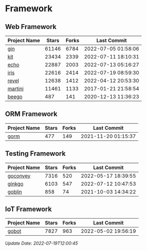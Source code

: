 # Framework

## Web Framework
| Project Name | Stars | Forks | Last Commit |
| ------------ | ----- | ----- | ----------- |
| [gin](https://github.com/gin-gonic/gin) | 61146 | 6784 | 2022-07-05 01:58:06 |
| [kit](https://github.com/go-kit/kit) | 23434 | 2339 | 2022-07-11 18:10:31 |
| [echo](https://github.com/labstack/echo) | 22887 | 2003 | 2022-07-13 05:16:27 |
| [iris](https://github.com/kataras/iris) | 22616 | 2414 | 2022-07-19 08:59:30 |
| [revel](https://github.com/revel/revel) | 12638 | 1412 | 2022-04-12 20:53:30 |
| [martini](https://github.com/go-martini/martini) | 11461 | 1133 | 2017-01-21 21:58:54 |
| [beego](https://github.com/astaxie/beego) | 487 | 141 | 2020-12-13 11:36:23 |

## ORM Framework
| Project Name | Stars | Forks | Last Commit |
| ------------ | ----- | ----- | ----------- |
| [gorm](https://github.com/jinzhu/gorm) | 477 | 149 | 2021-11-20 01:15:37 |

## Testing Framework
| Project Name | Stars | Forks | Last Commit |
| ------------ | ----- | ----- | ----------- |
| [goconvey](https://github.com/smartystreets/goconvey) | 7316 | 520 | 2022-05-17 18:39:55 |
| [ginkgo](https://github.com/onsi/ginkgo) | 6103 | 547 | 2022-07-12 10:47:53 |
| [goblin](https://github.com/franela/goblin) | 858 | 74 | 2021-10-03 14:34:22 |

## IoT Framework
| Project Name | Stars | Forks | Last Commit |
| ------------ | ----- | ----- | ----------- |
| [gobot](https://github.com/hybridgroup/gobot) | 7827 | 963 | 2022-05-02 19:56:19 |

*Update Date: 2022-07-19T12:00:45*